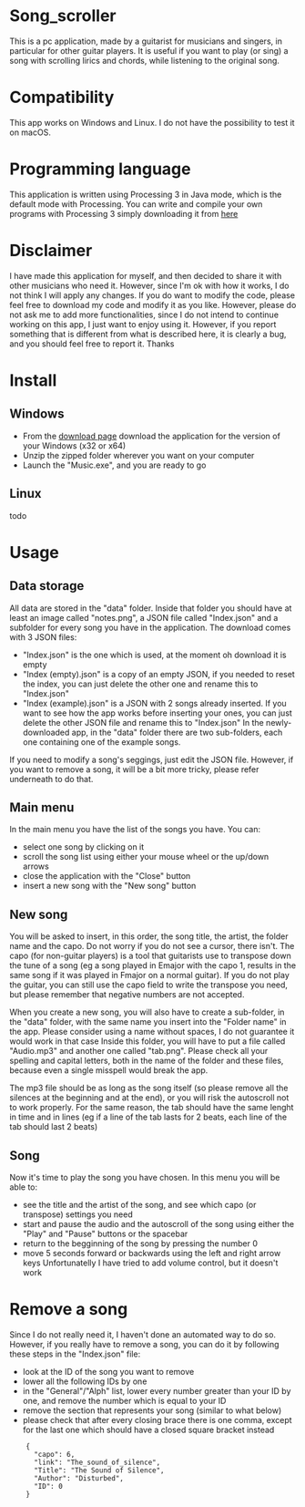 # Song_scroller
This is a pc application, made by a guitarist for musicians and singers, in particular for other guitar players.
It is useful if you want to play (or sing) a song with scrolling lirics and chords, while listening to the original song.

# Compatibility
This app works on Windows and Linux. I do not have the possibility to test it on macOS.

# Programming language
This application is written using Processing 3 in Java mode, which is the default mode with Processing. You can write and compile your own programs with Processing 3 simply downloading it from [here](https://processing.org/download/)

# Disclaimer
I have made this application for myself, and then decided to share it with other musicians who need it. However, since I'm ok with how it works, I do not think I will apply any changes. If you do want to modify the code, please feel free to download my code and modify it as you like. However, please do not ask me to add more functionalities, since I do not intend to continue working on this app, I just want to enjoy using it. However, if you report something that is different from what is described here, it is clearly a bug, and you should feel free to report it. Thanks

# Install
## Windows
- From the [download page]() download the application for the version of your Windows (x32 or x64)
- Unzip the zipped folder wherever you want on your computer
- Launch the "Music.exe", and you are ready to go

## Linux
todo

# Usage
## Data storage
All data are stored in the "data" folder.
Inside that folder you should have at least an image called "notes.png", a JSON file called "Index.json" and a subfolder for every song you have in the application.
The download comes with 3 JSON files:
- "Index.json" is the one which is used, at the moment oh download it is empty
- "Index (empty).json" is a copy of an empty JSON, if you needed to reset the index, you can just delete the other one and rename this to "Index.json"
- "Index (example).json" is a JSON with 2 songs already inserted. If you want to see how the app works before inserting your ones, you can just delete the other JSON file and rename this to "Index.json"
In the newly-downloaded app, in the "data" folder there are two sub-folders, each one containing one of the example songs.

If you need to modify a song's seggings, just edit the JSON file. However, if you want to remove a song, it will be a bit more tricky, please refer underneath to do that. 

## Main menu
In the main menu you have the list of the songs you have.
You can:
- select one song by clicking on it
- scroll the song list using either your mouse wheel or the up/down arrows
- close the application with the "Close" button
- insert a new song with the "New song" button

## New song
You will be asked to insert, in this order, the song title, the artist, the folder name and the capo. Do not worry if you do not see a cursor, there isn't.
The capo (for non-guitar players) is a tool that guitarists use to transpose down the tune of a song (eg a song played in Emajor with the capo 1, results in the same song if it was played in Fmajor on a normal guitar). If you do not play the guitar, you can still use the capo field to write the transpose you need, but please remember that negative numbers are not accepted.

When you create a new song, you will also have to create a sub-folder, in the "data" folder, with the same name you insert into the "Folder name" in the app. Please consider using a name without spaces, I do not guarantee it would work in that case
Inside this folder, you will have to put a file called "Audio.mp3" and another one called "tab.png". Please check all your spelling and capital letters, both in the name of the folder and these files, because even a single misspell would break the app. 

The mp3 file should be as long as the song itself (so please remove all the silences at the beginning and at the end), or you will risk the autoscroll not to work properly.
For the same reason, the tab should have the same lenght in time and in lines (eg if a line of the tab lasts for 2 beats, each line of the tab should last 2 beats)

## Song
Now it's time to play the song you have chosen.
In this menu you will be able to:
- see the title and the artist of the song, and see which capo (or transpose) settings you need
- start and pause the audio and the autoscroll of the song using either the "Play" and "Pause" buttons or the spacebar
- return to the begginning of the song by pressing the number 0
- move 5 seconds forward or backwards using the left and right arrow keys
Unfortunatelly I have tried to add volume control, but it doesn't work

# Remove a song
Since I do not really need it, I haven't done an automated way to do so.
However, if you really have to remove a song, you can do it by following these steps in the "Index.json" file:
- look at the ID of the song you want to remove
- lower all the following IDs by one
- in the "General"/"Alph" list, lower every number greater than your ID by one, and remove the number which is equal to your ID
- remove the section that represents your song (similar to what below)
- please check that after every closing brace there is one comma, except for the last one which should have a closed square bracket instead

```
    {
      "capo": 6,
      "link": "The_sound_of_silence",
      "Title": "The Sound of Silence",
      "Author": "Disturbed",
      "ID": 0
    }
```
